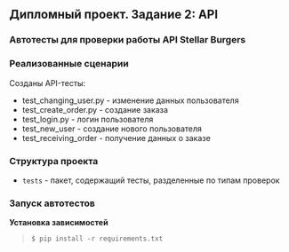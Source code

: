 ## Дипломный проект. Задание 2: API

### Автотесты для проверки работы API Stellar Burgers

### Реализованные сценарии

Созданы API-тесты:
- test_changing_user.py - изменение данных пользователя
- test_create_order.py - создание заказа
- test_login.py - логин пользователя
- test_new_user - создание нового пользователя
- test_receiving_order - получение данных о заказе

### Структура проекта

- `tests` - пакет, содержащий тесты, разделенные по типам проверок

### Запуск автотестов

**Установка зависимостей**

> `$ pip install -r requirements.txt`